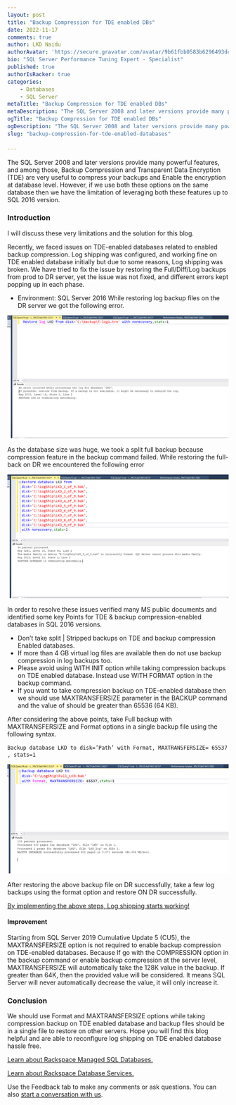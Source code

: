 ```yaml
---
layout: post
title: "Backup Compression for TDE enabled DBs"
date: 2022-11-17
comments: true
author: LKD Naidu
authorAvatar: 'https://secure.gravatar.com/avatar/9b61fbb0583b6296493dcfd3ce360e19'
bio: "SQL Server Performance Tuning Expert - Specialist"
published: true
authorIsRacker: true
categories:
    - Databases
    - SQL Server
metaTitle: "Backup Compression for TDE enabled DBs"
metaDescription: "The SQL Server 2008 and later versions provide many powerful features, and among those, Backup Compression and Transparent Data Encryption (TDE) are very useful to compress your backups and Enable the encryption at database  level."
ogTitle: "Backup Compression for TDE enabled DBs"
ogDescription: "The SQL Server 2008 and later versions provide many powerful features, and among those, Backup Compression and Transparent Data Encryption (TDE) are very useful to compress your backups and Enable the encryption at database level."
slug: "backup-compression-for-tde-enabled-databases"

---
```


The SQL Server 2008 and later versions provide many powerful features, and among those, Backup Compression and Transparent Data Encryption (TDE) are very useful to compress your backups and Enable the encryption at database level. However, if  we use both these options on the same database then we have the limitation of leveraging both these features up to SQL 2016 version.

<!--more-->

### Introduction

I will discuss these very limitations and the solution for this blog. 

Recently, we faced issues on TDE-enabled databases related to enabled backup compression. Log shipping was configured, and working fine on TDE enabled database initially but due to some reasons, Log shipping was broken. We have tried to fix the issue by restoring the Full/Diff/Log backups from prod to DR server, yet the issue was not fixed, and different errors kept popping up in each phase. 
- Environment: SQL Server 2016 
While restoring log backup files on the DR server we got the following error. 

<img src=Picture1.png title="" alt="">

As the database size was huge, we took a split full backup because compression feature in the backup command failed. While restoring the  full-back on DR we encountered the following error 

<img src=Picture2.png title="" alt="">

In order to resolve these issues verified many MS public documents and identified some key Points for TDE & backup compression-enabled databases in SQL 2016 versions.

-	Don’t take split | Stripped backups on TDE and backup compression Enabled databases. 
-	If more than 4 GB virtual log files are available then do not use backup compression in log backups too. 
-	Please avoid using WITH INIT option while taking compression backups on  TDE enabled database. Instead use WITH FORMAT option in the backup command.
-	If you want to take compression backup on TDE-enabled database then we should use MAXTRANSFERSIZE parameter in the BACKUP command and the value of should be greater than 65536 (64 KB).

After considering the above points, take Full backup with MAXTRANSFERSIZE and Format options in a single backup file using the following syntax. 

```
Backup database LKD to disk=’Path’ with Format, MAXTRANSFERSIZE= 65537  , stats=1
```

<img src=Picture3.png title="" alt="">

After restoring the above backup file on DR successfully, take a few log backups using the format option and restore ON DR successfully. 

<u>  By implementing the above steps, Log shipping starts working!</u>

#### Improvement

Starting from SQL Server 2019 Cumulative Update 5 (CU5), the MAXTRANSFERSIZE option is not required to enable backup compression on TDE-enabled databases. Because If go with the COMPRESSION option in the backup command or enable backup compression at the server level, MAXTRANSFERSIZE will automatically take the 128K value in the backup. If greater than 64K, then the provided value will be considered. It means SQL Server will never automatically decrease the value, it will only increase it. 

### Conclusion

We should use Format and MAXTRANSFERSIZE options while taking compression backup on TDE enabled database and backup files should be in a single file to restore on other servers. Hope you will find this blog helpful and are able to reconfigure  log shipping on TDE enabled database hassle free. 


<a class="cta purple" id="cta" href="https://www.rackspace.com/data/managed-sql">Learn about Rackspace Managed SQL Databases.</a>

<a class="cta purple" id="cta" href="https://www.rackspace.com/data/databases"> Learn about Rackspace Database Services.</a>

Use the Feedback tab to make any comments or ask questions. You can also
[start a conversation with us](https://www.rackspace.com/contact).
